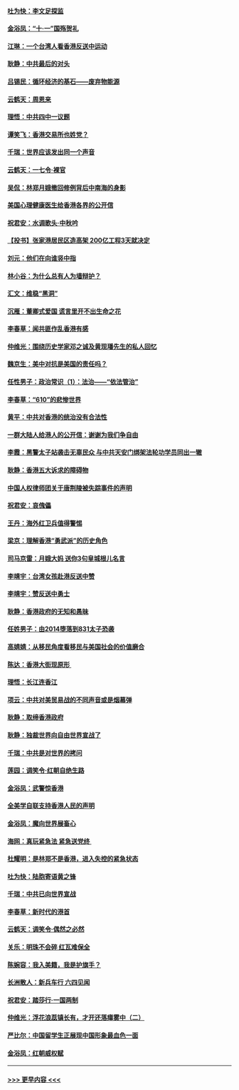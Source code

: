 #### [吐为快：李文足探监](../pages/nsc993/n11509622.md?t=09100555) 
#### [金浴凤：“十‧一”国殇贺礼](../pages/nsc993/n11509593.md?t=09100555) 
#### [江琳：一个台湾人看香港反送中运动](../pages/nsc993/n11509211.md?t=09100555) 
#### [耿静：中共最后的对头](../pages/nsc993/n11508308.md?t=09100555) 
#### [吕锡民：循环经济的基石——废弃物能源](../pages/nsc993/n11508212.md?t=09100555) 
#### [云鹤天：周恩来](../pages/nsc993/n11508055.md?t=09100555) 
#### [理悟：中共四中一议题](../pages/nsc993/n11507782.md?t=09100555) 
#### [谭笑飞：香港交易所也姓党？](../pages/nsc993/n11507753.md?t=09100555) 
#### [千瑞：世界应该发出同一个声音](../pages/nsc993/n11507290.md?t=09100555) 
#### [云鹤天：一七令‧裸官](../pages/nsc993/n11507177.md?t=09100555) 
#### [吴侃：林郑月娥撤回修例背后中南海的身影](../pages/nsc993/n11506876.md?t=09100555) 
#### [美国心理健康医生给香港各界的公开信](../pages/nsc993/n11506809.md?t=09100555) 
#### [祝君安：水调歌头‧中秋吟](../pages/nsc993/n11506758.md?t=09100555) 
#### [【投书】张家港居民区造高架 200亿工程3天就决定](../pages/nsc993/n11506682.md?t=09100555) 
#### [刘元：他们在向谁竖中指](../pages/nsc993/n11505384.md?t=09100555) 
#### [林小谷：为什么总有人为墙辩护？](../pages/nsc993/n11505226.md?t=09100555) 
#### [汇文：维稳“黑洞”](../pages/nsc993/n11504347.md?t=09100555) 
#### [沉雁：董卿式爱国 谎言里开不出生命之花](../pages/nsc993/n11503215.md?t=09100555) 
#### [李春草：闻共匪作乱香港有感](../pages/nsc993/n11503072.md?t=09100555) 
#### [仲维光：围绕历史学家邓之诚及黄现璠先生的私人回忆](../pages/nsc993/n11501330.md?t=09100555) 
#### [魏京生：美中对抗是美国的责任吗？](../pages/nsc993/n11500723.md?t=09100555) 
#### [任性男子：政治常识（1）：法治——“依法管治”](../pages/nsc993/n11500791.md?t=09100555) 
#### [李春草：“610”的悲惨世界](../pages/nsc993/n11501141.md?t=09100555) 
#### [黄平：中共对香港的统治没有合法性](../pages/nsc993/n11499473.md?t=09100555) 
#### [一群大陆人给港人的公开信：谢谢为我们争自由](../pages/nsc993/n11500402.md?t=09100555) 
#### [李霞：黑警太子站袭击无辜民众 与中共天安门绑架法轮功学员同出一辙](../pages/nsc993/n11499805.md?t=09100555) 
#### [耿静：香港五大诉求的障碍物](../pages/nsc993/n11497578.md?t=09100555) 
#### [中国人权律师团关于唐荆陵被失踪事件的声明](../pages/nsc993/n11500014.md?t=09100555) 
#### [祝君安：哀傀儡](../pages/nsc993/n11499776.md?t=09100555) 
#### [王丹：海外红卫兵值得警惕](../pages/nsc993/n11498138.md?t=09100555) 
#### [梁京：理解香港“勇武派”的历史角色](../pages/nsc993/n11498006.md?t=09100555) 
#### [司马京雷：月娥大妈  送你3句皇城根儿名言](../pages/nsc993/n11497885.md?t=09100555) 
#### [李靖宇：台湾女孩赴港反送中赞](../pages/nsc993/n11497721.md?t=09100555) 
#### [李靖宇：赞反送中勇士](../pages/nsc993/n11497452.md?t=09100555) 
#### [耿静：香港政府的无知和愚昧](../pages/nsc993/n11494238.md?t=09100555) 
#### [任姓男子：由2014堕落到831太子恐袭](../pages/nsc993/n11496683.md?t=09100555) 
#### [高婧婧：从移民角度看移民与美国社会的价值磨合](../pages/nsc993/n11495757.md?t=09100555) 
#### [陈达：香港大街现原形 ](../pages/nsc993/n11495441.md?t=09100555) 
#### [理悟：长江连香江](../pages/nsc993/n11495377.md?t=09100555) 
#### [项云：中共对美贸易战的不同声音或是烟幕弹](../pages/nsc993/n11494929.md?t=09100555) 
#### [耿静：取缔香港政府](../pages/nsc993/n11494218.md?t=09100555) 
#### [耿静：独裁世界向自由世界宣战了](../pages/nsc993/n11494190.md?t=09100555) 
#### [千瑞：中共是对世界的拷问](../pages/nsc993/n11493021.md?t=09100555) 
#### [莲园：调笑令‧红朝自绝生路](../pages/nsc993/n11493011.md?t=09100555) 
#### [金浴凤：武警惊香港](../pages/nsc993/n11492994.md?t=09100555) 
#### [全美学自联支持香港人民的声明](../pages/nsc993/n11492630.md?t=09100555) 
#### [金浴凤：魔向世界展畜心](../pages/nsc993/n11492599.md?t=09100555) 
#### [海网：真玩紧急法 紧急送党终 ](../pages/nsc993/n11492535.md?t=09100555) 
#### [杜耀明：是林郑不是香港，进入失控的紧急状态](../pages/nsc993/n11491420.md?t=09100555) 
#### [吐为快：陆胞寄语黄之锋](../pages/nsc993/n11491117.md?t=09100555) 
#### [千瑞：中共已向世界宣战](../pages/nsc993/n11490123.md?t=09100555) 
#### [李春草：新时代的港首](../pages/nsc993/n11489864.md?t=09100555) 
#### [云鹤天：调笑令·偶然之必然](../pages/nsc993/n11489701.md?t=09100555) 
#### [关乐：明珠不会碎 红瓦难保全](../pages/nsc993/n11489647.md?t=09100555) 
#### [陈婉容：我入美籍，我是护旗手？](../pages/nsc993/n11487908.md?t=09100555) 
#### [长洲散人：新兵车行 六四见闻](../pages/nsc993/n11487729.md?t=09100555) 
#### [祝君安：踏莎行‧一国两制](../pages/nsc993/n11487699.md?t=09100555) 
#### [仲维光：浮花浪蕊镇长有，才开还落瘴雾中（二）](../pages/nsc993/n11483286.md?t=09100555) 
#### [严比尔：中国留学生正展现中国形象最血色一面](../pages/nsc993/n11485145.md?t=09100555) 
#### [金浴凤：红朝威权赋](../pages/nsc993/n11485191.md?t=09100555) 

----
#### [ >>> 更早内容 <<< ](../indexes/nsc993-earlier.md)
